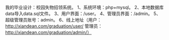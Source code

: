 我的毕业设计：校园失物招领系统。
1、系统环境：php+mysql。
2、本地数据库data导入data.sql文件。
3、用户界面：/user。
4、管理员界面：/admin。
5、超级管理员账号：admin。
6、线上地址（用户：http://xiandean.com/graduation/user/   管理员：http://xiandean.com/graduation/admin/）
